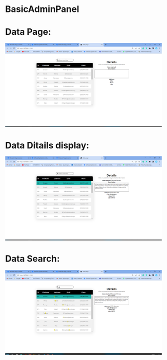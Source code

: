 # BasicAdminPanel
# Data Page:
<img src=p1.png>

# Data Ditails display:
<img src=p2.png>

# Data Search:
<img src=p3.png>
